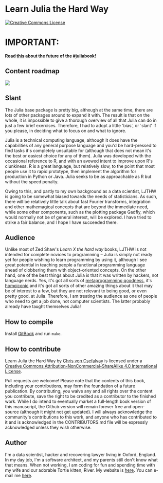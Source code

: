 # Learn Julia the Hard Way
<a rel="license" href="http://creativecommons.org/licenses/by-nc-sa/4.0/"><img alt="Creative Commons License" style="border-width:0" src="https://i.creativecommons.org/l/by-nc-sa/4.0/88x31.png" /></a><br />


# IMPORTANT:

**Read [this](http://chrisvoncsefalvay.com/juliabook-future/) about the future of the #juliabook!**



## Content roadmap

![](http://i1.wp.com/chrisvoncsefalvay.com/wp-content/uploads/roadmap.png?w=1024)

## Slant

The Julia base package is pretty big, although at the same time, there are lots of other packages around to expand it with. The result is that on the whole, it is impossible to give a thorough overview of all that Julia can do in just a few brief exercises. Therefore, I had to adopt a little 'bias', or 'slant' if you please, in deciding what to focus on and what to ignore. 

Julia is a technical computing language, although it does have the capabilities of any general purpose language and you'd be hard-pressed to find tasks it's completely unsuitable for (although that does not mean it's the best or easiest choice for any of them). Julia was developed with the occasional reference to R, and with an avowed intent to improve upon R's clunkiness. R is a great language, but relatively slow, to the point that most people use it to rapid prototype, then implement the algorithm for production in Python or Java. Julia seeks to be as approachable as R but without the speed penalty. 

Owing to this, and partly to my own background as a data scientist, LJTHW is going to be somewhat biased towards the needs of statisticians. As such, there will be relatively little talk about fast Fourier transforms, integration and other mathemagical concepts that are beyond the immediate need, while some other components, such as the plotting package Gadfly, which would normally not be of general interest, will be explored. I have tried to strike a fair balance, and I hope I have succeeded there.

## Audience

Unlike most of Zed Shaw's _Learn X the hard way_ books, LJTHW is not intended for complete novices to programming – Julia is simply not ready yet for people wishing to learn programming by using it, although I see great potential in teaching people a functional programming language ahead of clobbering them with object-oriented concepts. On the other hand, one of the best things about Julia is that it was written by hackers, not language nerds. Yes, it's got all sorts of [metaprogramming goodness](http://docs.julialang.org/en/release-0.3/manual/metaprogramming/), it's [homoiconic](http://c2.com/cgi/wiki?HomoiconicLanguages) and it's got all sorts of other amazing things about it that may be of interest to a few, but they are not relevant to being good, or even pretty good, at Julia. Therefore, I am treating the audience as one of people who need to get a job done, not computer scientists. The latter probably already have taught themselves Julia!

## How to compile

Install [GitBook](https://github.com/GitbookIO/gitbook) and run `make`.

## How to contribute

<span xmlns:dct="http://purl.org/dc/terms/" property="dct:title">Learn Julia the Hard Way</span> by <a xmlns:cc="http://creativecommons.org/ns#" href="http://www.chrisvoncsefalvay.com" property="cc:attributionName" rel="cc:attributionURL">Chris von Csefalvay</a> is licensed under a <a rel="license" href="http://creativecommons.org/licenses/by-nc-sa/4.0/">Creative Commons Attribution-NonCommercial-ShareAlike 4.0 International License</a>. 

Pull requests are welcome! Please note that the contents of this book, including your contributions, may form the foundation of a future publication. By contributing, you waive any and all rights over the content you contribute, save the right to be credited as a contributor to the finished work. While I do intend to eventually market a full-length book version of this manuscript, the Github version will remain forever free and open-source (although it might not get updated). I will always acknowledge the community's contributions to this work, and anyone who has contributed to it and is acknowledged in the CONTRIBUTORS.md file will be expressly acknowledged unless they wish otherwise.

## Author

I'm a data scientist, hacker and recovering lawyer living in Oxford, England. In my day job, I'm a software architect, and my parents still don't know what that means. When not working, I am coding for fun and spending time with my wife and our adorable Tortie kitten, River. My website is [here](http://www.chrisvoncsefalvay.com). You can e-mail me [here](mailto:chris[AT]chrisvoncsefalvay[DOT]com).

